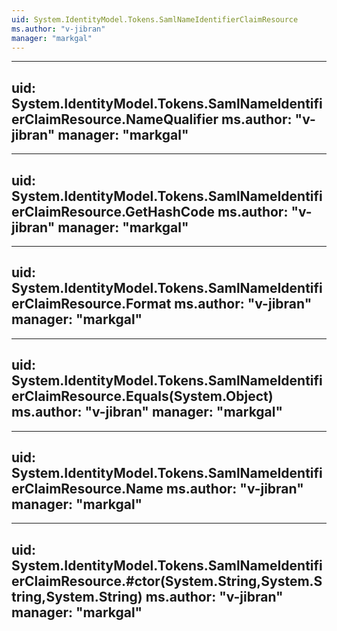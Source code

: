 ```yaml
---
uid: System.IdentityModel.Tokens.SamlNameIdentifierClaimResource
ms.author: "v-jibran"
manager: "markgal"
---
```


---
uid: System.IdentityModel.Tokens.SamlNameIdentifierClaimResource.NameQualifier
ms.author: "v-jibran"
manager: "markgal"
---

---
uid: System.IdentityModel.Tokens.SamlNameIdentifierClaimResource.GetHashCode
ms.author: "v-jibran"
manager: "markgal"
---

---
uid: System.IdentityModel.Tokens.SamlNameIdentifierClaimResource.Format
ms.author: "v-jibran"
manager: "markgal"
---

---
uid: System.IdentityModel.Tokens.SamlNameIdentifierClaimResource.Equals(System.Object)
ms.author: "v-jibran"
manager: "markgal"
---

---
uid: System.IdentityModel.Tokens.SamlNameIdentifierClaimResource.Name
ms.author: "v-jibran"
manager: "markgal"
---

---
uid: System.IdentityModel.Tokens.SamlNameIdentifierClaimResource.#ctor(System.String,System.String,System.String)
ms.author: "v-jibran"
manager: "markgal"
---
